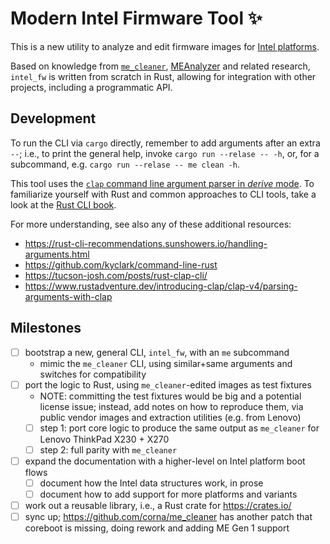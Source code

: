 # Modern Intel Firmware Tool :sparkles:

This is a new utility to analyze and edit firmware images for [Intel platforms](
docs/platforms.md).

Based on knowledge from [`me_cleaner`](https://github.com/corna/me_cleaner),
[MEAnalyzer](https://github.com/platomav/meanalyzer) and related research,
`intel_fw` is written from scratch in Rust, allowing for integration with other
projects, including a programmatic API.

## Development

To run the CLI via `cargo` directly, remember to add arguments after an extra
`--`; i.e., to print the general help, invoke `cargo run --relase -- -h`, or,
for a subcommand, e.g. `cargo run --relase -- me clean -h`.

This tool uses the [`clap` command line argument parser in _derive_ mode](https://docs.rs/clap/latest/clap/_derive/index.html).
To familiarize yourself with Rust and common approaches to CLI tools, take a
look at the [Rust CLI book](https://rust-cli.github.io/book/index.html).

For more understanding, see also any of these additional resources:
- <https://rust-cli-recommendations.sunshowers.io/handling-arguments.html>
- <https://github.com/kyclark/command-line-rust>
- <https://tucson-josh.com/posts/rust-clap-cli/>
- <https://www.rustadventure.dev/introducing-clap/clap-v4/parsing-arguments-with-clap>

## Milestones

- [ ] bootstrap a new, general CLI, `intel_fw`, with an `me` subcommand
    - mimic the `me_cleaner` CLI, using similar+same arguments and switches for
      compatibility
- [ ] port the logic to Rust, using `me_cleaner`-edited images as test fixtures
    - NOTE: committing the test fixtures would be big and a potential license
      issue; instead, add notes on how to reproduce them, via public vendor
      images and extraction utilities (e.g. from Lenovo)
    - [ ] step 1: port core logic to produce the same output as `me_cleaner` for
        Lenovo ThinkPad X230 + X270
    - [ ] step 2: full parity with `me_cleaner`
- [ ] expand the documentation with a higher-level on Intel platform boot flows
    - [ ] document how the Intel data structures work, in prose
    - [ ] document how to add support for more platforms and variants
- [ ] work out a reusable library, i.e., a Rust crate for <https://crates.io/>
- [ ] sync up; <https://github.com/corna/me_cleaner> has another patch that
      coreboot is missing, doing rework and adding ME Gen 1 support
